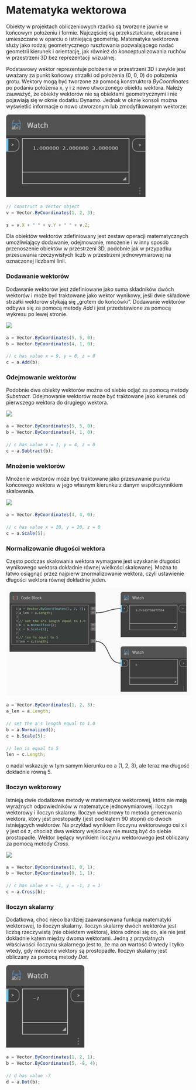 # Matematyka wektorowa

Obiekty w projektach obliczeniowych rzadko są tworzone jawnie w końcowym położeniu i formie. Najczęściej są przekształcane, obracane i umieszczane w oparciu o istniejącą geometrię. Matematyka wektorowa służy jako rodzaj geometrycznego rusztowania pozwalającego nadać geometrii kierunek i orientację, jak również do konceptualizowania ruchów w przestrzeni 3D bez reprezentacji wizualnej.

Podstawowy wektor reprezentuje położenie w przestrzeni 3D i zwykle jest uważany za punkt końcowy strzałki od położenia (0, 0, 0) do położenia grotu. Wektory mogą być tworzone za pomocą konstruktora _ByCoordinates_ po podaniu położenia x, y i z nowo utworzonego obiektu wektora. Należy zauważyć, że obiekty wektorów nie są obiektami geometrycznymi i nie pojawiają się w oknie dodatku Dynamo. Jednak w oknie konsoli można wyświetlić informacje o nowo utworzonym lub zmodyfikowanym wektorze:

![](<../images/8-2/3/vector math 01.jpg>)

```js
// construct a Vector object
v = Vector.ByCoordinates(1, 2, 3);

s = v.X + " " + v.Y + " " + v.Z;
```

Dla obiektów wektorów zdefiniowany jest zestaw operacji matematycznych umożliwiający dodawanie, odejmowanie, mnożenie i w inny sposób przenoszenie obiektów w przestrzeni 3D, podobnie jak w przypadku przesuwania rzeczywistych liczb w przestrzeni jednowymiarowej na oznaczonej liczbami linii.

### Dodawanie wektorów

Dodawanie wektorów jest zdefiniowane jako suma składników dwóch wektorów i może być traktowane jako wektor wynikowy, jeśli dwie składowe strzałki wektorów stykają się „grotem do końcówki”. Dodawanie wektorów odbywa się za pomocą metody _Add_ i jest przedstawione za pomocą wykresu po lewej stronie.

![](../images/8-2/3/VectorMath\_02.png)

```js
a = Vector.ByCoordinates(5, 5, 0);
b = Vector.ByCoordinates(4, 1, 0);

// c has value x = 9, y = 6, z = 0
c = a.Add(b);
```

### Odejmowanie wektorów

Podobnie dwa obiekty wektorów można od siebie odjąć za pomocą metody _Substract_. Odejmowanie wektorów może być traktowane jako kierunek od pierwszego wektora do drugiego wektora.

![](../images/8-2/3/VectorMath\_03.png)

```js
a = Vector.ByCoordinates(5, 5, 0);
b = Vector.ByCoordinates(4, 1, 0);

// c has value x = 1, y = 4, z = 0
c = a.Subtract(b);
```

### Mnożenie wektorów

Mnożenie wektorów może być traktowane jako przesuwanie punktu końcowego wektora w jego własnym kierunku z danym współczynnikiem skalowania.

![](../images/8-2/3/VectorMath\_04.png)

```js
a = Vector.ByCoordinates(4, 4, 0);

// c has value x = 20, y = 20, z = 0
c = a.Scale(5);
```

### Normalizowanie długości wektora

Często podczas skalowania wektora wymagane jest uzyskanie długości wynikowego wektora dokładnie równej wielkości skalowanej. Można to łatwo osiągnąć przez najpierw znormalizowanie wektora, czyli ustawienie długości wektora równej dokładnie jeden.

![](<../images/8-2/3/vector math 05.jpg>)

```js
a = Vector.ByCoordinates(1, 2, 3);
a_len = a.Length;

// set the a's length equal to 1.0
b = a.Normalized();
c = b.Scale(5);

// len is equal to 5
len = c.Length;
```

c nadal wskazuje w tym samym kierunku co a (1, 2, 3), ale teraz ma długość dokładnie równą 5.

### Iloczyn wektorowy

Istnieją dwie dodatkowe metody w matematyce wektorowej, które nie mają wyraźnych odpowiedników w matematyce jednowymiarowej: iloczyn wektorowy i iloczyn skalarny. Iloczyn wektorowy to metoda generowania wektora, który jest prostopadły (jest pod kątem 90 stopni) do dwóch istniejących wektorów. Na przykład wynikiem iloczynu wektorowego osi x i y jest oś z, chociaż dwa wektory wejściowe nie muszą być do siebie prostopadłe. Wektor będący wynikiem iloczynu wektorowego jest obliczany za pomocą metody _Cross_.

![](../images/8-2/3/VectorMath\_06.png)

```js
a = Vector.ByCoordinates(1, 0, 1);
b = Vector.ByCoordinates(0, 1, 1);

// c has value x = -1, y = -1, z = 1
c = a.Cross(b);
```

### Iloczyn skalarny

Dodatkowa, choć nieco bardziej zaawansowana funkcja matematyki wektorowej, to iloczyn skalarny. Iloczyn skalarny dwóch wektorów jest liczbą rzeczywistą (nie obiektem wektora), która odnosi się do, ale nie jest dokładnie kątem między dwoma wektorami. Jedną z przydatnych właściwości iloczynu skalarnego jest to, że ma on wartość 0 wtedy i tylko wtedy, gdy mnożone wektory są prostopadłe. Iloczyn skalarny jest obliczany za pomocą metody _Dot_.

![](<../images/8-2/3/vector math 07.jpg>)

```js
a = Vector.ByCoordinates(1, 2, 1);
b = Vector.ByCoordinates(5, -8, 4);

// d has value -7
d = a.Dot(b);
```

